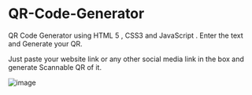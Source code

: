 # QR-Code-Generator
QR Code Generator  using HTML 5 , CSS3 and JavaScript .
Enter the text and Generate your QR.

Just paste your website link or any other social media link in the box and generate Scannable QR of it.

![image](https://github.com/user-attachments/assets/dcb5f918-3c81-42a0-bf11-02fe200364e3)
